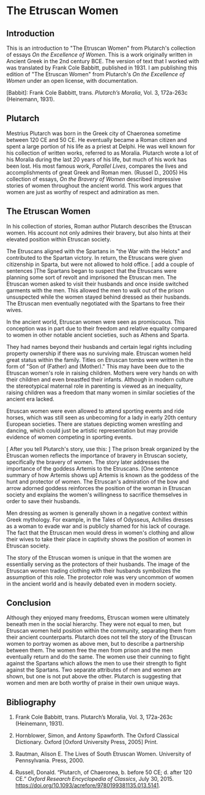 # The Etruscan Women

## Introduction

This is an introduction to "The Etruscan Women" from Plutarch's collection of essays *On the Excellence of Women*. This is a work originally written in Ancient Greek in the 2nd century BCE. The version of text that I worked with was translated by Frank Cole Babbitt, published in 1931. I am publishing this edition of "The Etruscan Women" from Plutarch's *On the Excellence of Women* under an open license, with documentation.

[Babbit]: Frank Cole Babbitt, trans. *Plutarch’s Moralia*, Vol. 3, 172a-263c (Heinemann, 1931).

## Plutarch

Mestrius Plutarch was born in the Greek city of Chaeronea sometime between 120 CE and 50 CE. He eventually became a Roman citizen and spent a large portion of his life as a priest at Delphi. He was well known for his collection of written works, referred to as Moralia. Plutarch wrote a lot of his Moralia during the last 20 years of his life, but much of his work has been lost. His most famous work, *Parallel Lives*, compares the lives and accomplishments of great Greek and Roman men. (Russel D., 2005) His collection of essays, *On the Bravery of Women* described impressive stories of women throughout the ancient world. This work argues that women are just as worthy of respect and admiration as men.

## The Etruscan Women

In his collection of stories, Roman author Plutarch describes the Etruscan women. His account not only admires their bravery, but also hints at their elevated position within Etruscan society.

The Etruscans aligned with the Spartans in "the War with the Helots" and contributed to the Spartan victory. In return, the Etruscans were given citizenship in Sparta, but were not allowed to hold office. [ add a couple of sentences ]The Spartans began to suspect that the Etruscans were planning some sort of revolt and imprisoned the Etruscan men. The Etruscan women asked to visit their husbands and once inside switched garments with the men. This allowed the men to walk out of the prison unsuspected while the women stayed behind dressed as their husbands. The Etruscan men eventually negotiated with the Spartans to free their wives.

In the ancient world, Etruscan women were seen as promiscuous. This conception was in part due to their freedom and relative equality compared to women in other notable ancient societies, such as Athens and Sparta.

They had names beyond their husbands and certain legal rights including property ownership if there was no surviving male. Etruscan women held great status within the family. Titles on Etruscan tombs were written in the form of "Son of (Father) and (Mother)." This may have been due to the Etruscan women's role in raising children. Mothers were very hands on with their children and even breastfed their infants. Although in modern culture the stereotypical maternal role in parenting is viewed as an inequality, raising children was a freedom that many women in similar societies of the ancient era lacked.

Etruscan women were even allowed to attend sporting events and ride horses, which was still seen as unbecoming for a lady in early 20th century European societies. There are statues depicting women wrestling and dancing, which could just be artistic representation but may provide evidence of women competing in sporting events.

[ After you tell Plutarch's story, use this: ] The prison break organized by the Etruscan women reflects the importance of bravery in Etruscan society, specifically the bravery of women. The story later addresses the importance of the goddess Artemis to the Etruscans. [One sentence summary of how Artemis shows up] Artemis is known as the goddess of the hunt and protector of women. The Etruscan's admiration of the bow and arrow adorned goddess reinforces the position of the woman in Etruscan society and explains the women's willingness to sacrifice themselves in order to save their husbands.

Men dressing as women is generally shown in a negative context within Greek mythology. For example, in the Tales of Odysseus, Achilles dresses as a woman to evade war and is publicly shamed for his lack of courage. The fact that the Etruscan men would dress in women's clothing and allow their wives to take their place in captivity shows the position of women in Etruscan society.

The story of the Etruscan women is unique in that the women are essentially serving as the protectors of their husbands. The image of the Etruscan women trading clothing with their husbands symbolizes the assumption of this role. The protector role was very uncommon of women in the ancient world and is heavily debated even in modern society.

## Conclusion

Although they enjoyed many freedoms, Etruscan women were ultimately beneath men in the social hierarchy. They were not equal to men, but Etruscan women held position within the community, separating them from their ancient counterparts.
Plutarch does not tell the story of the Etruscan women to portray women as above men, but to describe a partnership between them. The women free the men from prison and the men eventually return and do the same. The women use their cunning to fight against the Spartans which allows the men to use their strength to fight against the Spartans. Two separate attributes of men and women are shown, but one is not put above the other. Plutarch is suggesting that women and men are both worthy of praise in their own unique ways.

## Bibliography


1. Frank Cole Babbitt, trans. Plutarch’s Moralia, Vol. 3, 172a-263c (Heinemann, 1931).

1. Hornblower, Simon, and Antony Spawforth. The Oxford Classical Dictionary. Oxford [Oxford University Press, 2005] Print.

1. Rautman, Alison E. The Lives of South Etruscan Women. University of Pennsylvania. Press, 2000.

1. Russell, Donald. “Plutarch, of Chaeronea, b. before 50 CE; d. after 120 CE.” *Oxford Research Encyclopedia of Classics*, July 30, 2015. https://doi.org/10.1093/acrefore/9780199381135.013.5141.
